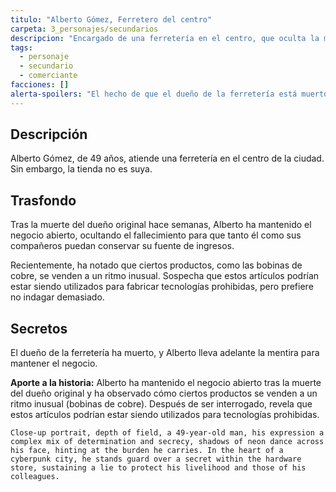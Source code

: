 ```yaml
---
titulo: "Alberto Gómez, Ferretero del centro"
carpeta: 3_personajes/secundarios
descripcion: "Encargado de una ferretería en el centro, que oculta la muerte del dueño para mantener el negocio a flote."
tags:
  - personaje
  - secundario
  - comerciante
facciones: []
alerta-spoilers: "El hecho de que el dueño de la ferretería está muerto es un secreto que Alberto guarda celosamente."
---
```


## Descripción

Alberto Gómez, de 49 años, atiende una ferretería en el centro de la ciudad. Sin embargo, la tienda no es suya.

## Trasfondo

Tras la muerte del dueño original hace semanas, Alberto ha mantenido el negocio abierto, ocultando el fallecimiento para que tanto él como sus compañeros puedan conservar su fuente de ingresos.

Recientemente, ha notado que ciertos productos, como las bobinas de cobre, se venden a un ritmo inusual. Sospecha que estos artículos podrían estar siendo utilizados para fabricar tecnologías prohibidas, pero prefiere no indagar demasiado.

## Secretos

El dueño de la ferretería ha muerto, y Alberto lleva adelante la mentira para mantener el negocio.

**Aporte a la historia:** Alberto ha mantenido el negocio abierto tras la muerte del dueño original y ha observado cómo ciertos productos se venden a un ritmo inusual (bobinas de cobre). Después de ser interrogado, revela que estos artículos podrían estar siendo utilizados para tecnologías prohibidas.

```
Close-up portrait, depth of field, a 49-year-old man, his expression a complex mix of determination and secrecy, shadows of neon dance across his face, hinting at the burden he carries. In the heart of a cyberpunk city, he stands guard over a secret within the hardware store, sustaining a lie to protect his livelihood and those of his colleagues.
